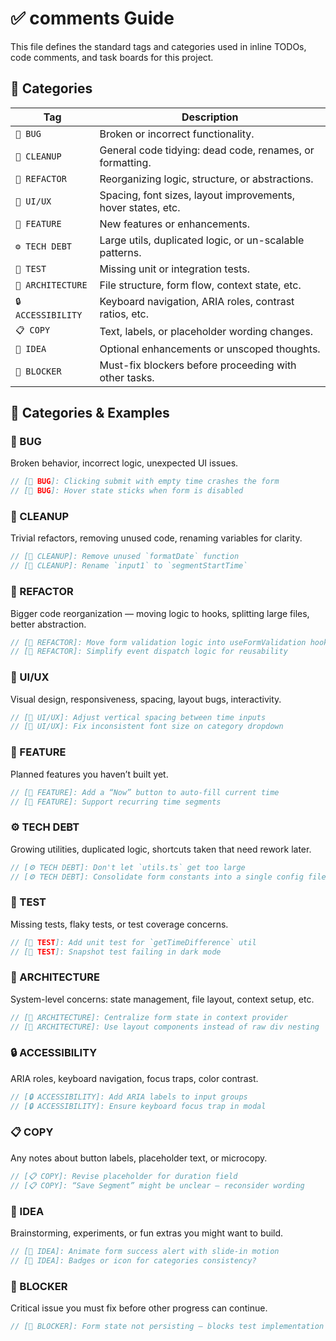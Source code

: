 # ✅ comments Guide

This file defines the standard tags and categories used in inline TODOs, code comments, and task boards for this project.

## 📂 Categories

| Tag                | Description                                                  |
| ------------------ | ------------------------------------------------------------ |
| `🐞 BUG`           | Broken or incorrect functionality.                           |
| `🧹 CLEANUP`       | General code tidying: dead code, renames, or formatting.     |
| `🧱 REFACTOR`      | Reorganizing logic, structure, or abstractions.              |
| `🎨 UI/UX`         | Spacing, font sizes, layout improvements, hover states, etc. |
| `🚀 FEATURE`       | New features or enhancements.                                |
| `⚙️ TECH DEBT`     | Large utils, duplicated logic, or un-scalable patterns.      |
| `🧪 TEST`          | Missing unit or integration tests.                           |
| `📐 ARCHITECTURE`  | File structure, form flow, context state, etc.               |
| `🔒 ACCESSIBILITY` | Keyboard navigation, ARIA roles, contrast ratios, etc.       |
| `📋 COPY`          | Text, labels, or placeholder wording changes.                |
| `🧠 IDEA`          | Optional enhancements or unscoped thoughts.                  |
| `🛑 BLOCKER`       | Must-fix blockers before proceeding with other tasks.        |

## 📂 Categories & Examples

### 🐞 BUG

Broken behavior, incorrect logic, unexpected UI issues.

```ts
// [🐞 BUG]: Clicking submit with empty time crashes the form
// [🐞 BUG]: Hover state sticks when form is disabled
```

### 🧹 CLEANUP

Trivial refactors, removing unused code, renaming variables for clarity.

```ts
// [🧹 CLEANUP]: Remove unused `formatDate` function
// [🧹 CLEANUP]: Rename `input1` to `segmentStartTime`
```

### 🧱 REFACTOR

Bigger code reorganization — moving logic to hooks, splitting large files, better abstraction.

```ts
// [🧱 REFACTOR]: Move form validation logic into useFormValidation hook
// [🧱 REFACTOR]: Simplify event dispatch logic for reusability
```

### 🎨 UI/UX

Visual design, responsiveness, spacing, layout bugs, interactivity.

```ts
// [🎨 UI/UX]: Adjust vertical spacing between time inputs
// [🎨 UI/UX]: Fix inconsistent font size on category dropdown
```

### 🚀 FEATURE

Planned features you haven’t built yet.

```js
// [🚀 FEATURE]: Add a “Now” button to auto-fill current time
// [🚀 FEATURE]: Support recurring time segments
```

### ⚙️ TECH DEBT

Growing utilities, duplicated logic, shortcuts taken that need rework later.

```js
// [⚙️ TECH DEBT]: Don't let `utils.ts` get too large
// [⚙️ TECH DEBT]: Consolidate form constants into a single config file
```

### 🧪 TEST

Missing tests, flaky tests, or test coverage concerns.

```js
// [🧪 TEST]: Add unit test for `getTimeDifference` util
// [🧪 TEST]: Snapshot test failing in dark mode
```

### 📐 ARCHITECTURE

System-level concerns: state management, file layout, context setup, etc.

```js
// [📐 ARCHITECTURE]: Centralize form state in context provider
// [📐 ARCHITECTURE]: Use layout components instead of raw div nesting
```

### 🔒 ACCESSIBILITY

ARIA roles, keyboard navigation, focus traps, color contrast.

```js
// [🔒 ACCESSIBILITY]: Add ARIA labels to input groups
// [🔒 ACCESSIBILITY]: Ensure keyboard focus trap in modal
```

### 📋 COPY

Any notes about button labels, placeholder text, or microcopy.

```js
// [📋 COPY]: Revise placeholder for duration field
// [📋 COPY]: “Save Segment” might be unclear — reconsider wording
```

### 🧠 IDEA

Brainstorming, experiments, or fun extras you might want to build.

```js
// [🧠 IDEA]: Animate form success alert with slide-in motion
// [🧠 IDEA]: Badges or icon for categories consistency?
```

### 🛑 BLOCKER

Critical issue you must fix before other progress can continue.

```js
// [🛑 BLOCKER]: Form state not persisting — blocks test implementation
```
